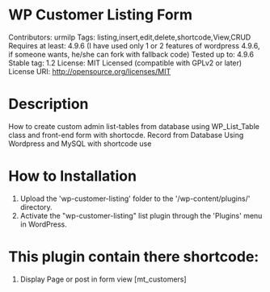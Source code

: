 # WP Customer Listing Form
Contributors: urmilp
Tags: listing,insert,edit,delete,shortcode,View,CRUD 
Requires at least: 4.9.6
(I have used only 1 or 2 features of wordpress 4.9.6, if someone wants, he/she can fork with fallback code) Tested up to: 4.9.6
Stable tag: 1.2
License: MIT Licensed (compatible with GPLv2 or later)
License URI: http://opensource.org/licenses/MIT

# Description
How to create custom admin list-tables from database using WP_List_Table class and front-end form with shortocde.
Record from Database Using Wordpress and MySQL with shortcode use

# How to Installation
1. Upload the 'wp-customer-listing' folder to the '/wp-content/plugins/' directory.
2. Activate the "wp-customer-listing" list plugin through the 'Plugins' menu in WordPress.

# This plugin contain there shortcode:
1) Display Page or post in form view [mt_customers]


